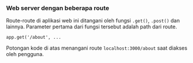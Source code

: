 ### Web server dengan beberapa route

Route-route di aplikasi web ini ditangani oleh fungsi `.get()`, `.post()` dan lainnya. Parameter pertama dari fungsi tersebut adalah path dari route.

```
app.get('/about', ...
```

Potongan kode di atas menangani route `localhost:3000/about` saat diakses oleh pengguna.
